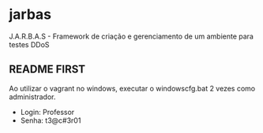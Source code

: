 # jarbas
J.A.R.B.A.S - Framework de criação e gerenciamento de um ambiente para testes DDoS

## README FIRST ##
Ao utilizar o vagrant no windows, executar o windowscfg.bat 2 vezes como administrador.
* Login: Professor
* Senha: t3@c#3r01

